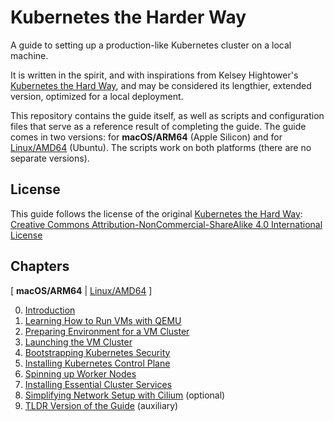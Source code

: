 # Kubernetes the Harder Way

A guide to setting up a production-like Kubernetes cluster on a local machine.

It is written in the spirit, and with inspirations from Kelsey Hightower's [Kubernetes the Hard Way](https://github.com/kelseyhightower/kubernetes-the-hard-way), 
and may be considered its lengthier, extended version, optimized for a local deployment.

This repository contains the guide itself, as well as scripts and configuration files that serve as a
reference result of completing the guide. The guide comes in two versions: for **macOS/ARM64** (Apple Silicon)
and for [Linux/AMD64](https://github.com/ghik/kubernetes-the-harder-way/tree/linux#chapters) (Ubuntu). 
The scripts work on both platforms (there are no separate versions).

## License

This guide follows the license of the original 
[Kubernetes the Hard Way](https://github.com/kelseyhightower/kubernetes-the-hard-way):
[Creative Commons Attribution-NonCommercial-ShareAlike 4.0 International License](http://creativecommons.org/licenses/by-nc-sa/4.0/)

## Chapters

\[ **macOS/ARM64** | [Linux/AMD64](https://github.com/ghik/kubernetes-the-harder-way/tree/linux#chapters) \]

0. [Introduction](docs/00_Introduction.md)
1. [Learning How to Run VMs with QEMU](docs/01_Learning_How_to_Run_VMs_with_QEMU.md)
1. [Preparing Environment for a VM Cluster](docs/02_Preparing_Environment_for_a_VM_Cluster.md)
1. [Launching the VM Cluster](docs/03_Launching_the_VM_Cluster.md)
1. [Bootstrapping Kubernetes Security](docs/04_Bootstrapping_Kubernetes_Security.md)
1. [Installing Kubernetes Control Plane](docs/05_Installing_Kubernetes_Control_Plane.md)
1. [Spinning up Worker Nodes](docs/06_Spinning_up_Worker_Nodes.md)
1. [Installing Essential Cluster Services](docs/07_Installing_Essential_Cluster_Services.md)
1. [Simplifying Network Setup with Cilium](docs/08_Simplifying_Network_Setup_with_Cilium.md) (optional)
1. [TLDR Version of the Guide](docs/09_TLDR_Version_of_the_Guide.md) (auxiliary)

